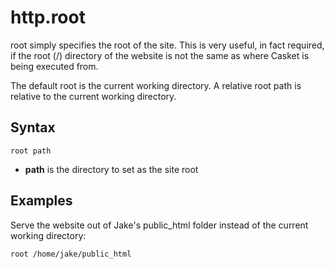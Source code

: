# http.root

root simply specifies the root of the site. This is very useful, in fact required, if the root (/) directory of the
website is not the same as where Casket is being executed from.

The default root is the current working directory. A relative root path is relative to the current working directory.

## Syntax

``` casketfile
root path
```

-   **path** is the directory to set as the site root

## Examples

Serve the website out of Jake's public_html folder instead of the current working directory:

``` casketfile
root /home/jake/public_html
```
